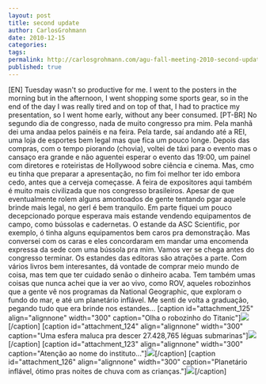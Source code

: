 ```yaml
---
layout: post
title: second update
author: CarlosGrohmann
date: 2010-12-15
categories: 
tags: 
permalink: http://carlosgrohmann.com/agu-fall-meeting-2010-second-update/
published: true
---
```



[EN] Tuesday wasn't so productive for me. I went to the posters in the morning but in the afternoon, I went shopping some sports gear, so in the end of the day I was really tired and on top of that, I had to practice my presentation, so I went home early, without any beer consumed. [PT-BR] No segundo dia de congresso, nada de muito congresso pra mim. Pela manhã dei uma andaa pelos painéis e na feira. Pela tarde, saí andando até a REI, uma loja de esportes bem legal mas que fica um pouco longe. Depois das compras, com o tempo piorando (chovia), voltei de táxi para o evento mas o cansaço era grande e não aguentei esperar o evento das 19:00, um painel com diretores e roteiristas de Hollywood sobre ciência e cinema. Mas, cmo eu tinha que preparar a apresentação, no fim foi melhor ter ido embora cedo, antes que a cerveja começasse. A feira de expositores aqui também é muito mais civilizada que nos congresso brasileiros. Apesar de que eventualmente rolem alguns amontoados de gente tentando pgar aquele brinde mais legal, no gerl é bem tranquilo. Em parte fiquei um pouco decepcionado porque esperava mais estande vendendo equipamentos de campo, como bússolas e cadernetas. O estande da ASC Scientific, por exemplo, ó tinha alguns equipamentos bem caros pra demonstração. Mas conversei com os caras e eles concordaram em mandar uma encomenda expressa da sede com uma bússola pra mim. Vamos ver se chega antes do congresso terminar. Os estandes das editoras são atrações a parte. Com vários livros bem interesantes, dá vontade de comprar meio mundo de coisa, mas tem que ter cuidado senão o dinheiro acaba. Tem também umas coisas que nunca achei que ia ver ao vivo, como ROV, aqueles robozinhos que a gente vê nos programas da National Geographic, que exploram o fundo do mar, e até um planetário inflável. Me senti de volta a graduação, pegando tudo que era brinde nos estandes... [caption id="attachment_125" align="alignnone" width="300" caption="Olha o robozinho do Titanic"]![](http://geomorphometry.files.wordpress.com/2010/12/rov.jpg?w=300)[/caption] [caption id="attachment_124" align="alignnone" width="300" caption="Uma esfera maluca pra descer 27.428,765 léguas submarinas"]![](http://geomorphometry.files.wordpress.com/2010/12/sphere1.jpg?w=300)[/caption] [caption id="attachment_123" align="alignnone" width="300" caption="Atenção ao nome do instituto..."]![](http://geomorphometry.files.wordpress.com/2010/12/sphere2.jpg?w=300)[/caption] [caption id="attachment_126" align="alignnone" width="300" caption="Planetário inflável, ótimo pras noites de chuva com as crianças."]![](http://geomorphometry.files.wordpress.com/2010/12/planetarium.jpg?w=300)[/caption]
